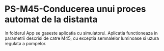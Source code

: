 # PS-M45-Conducerea unui proces automat de la distanta

In folderul App se gaseste aplicatia cu simulatorul.  Aplicatia functioneaza in parametrii descrisi de catre M45, cu exceptia semnalelor luminoase si uzura regulata a pompelor.
